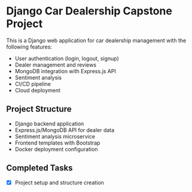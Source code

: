 # Django Car Dealership Capstone Project

This is a Django web application for car dealership management with the following features:
- User authentication (login, logout, signup)
- Dealer management and reviews
- MongoDB integration with Express.js API
- Sentiment analysis
- CI/CD pipeline
- Cloud deployment

## Project Structure
- Django backend application
- Express.js/MongoDB API for dealer data
- Sentiment analysis microservice
- Frontend templates with Bootstrap
- Docker deployment configuration

## Completed Tasks
- [x] Project setup and structure creation